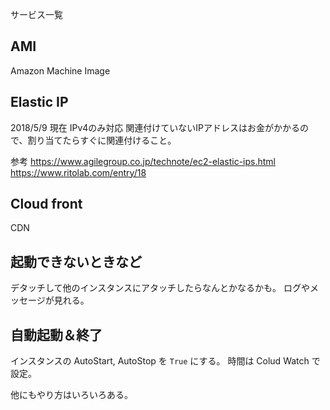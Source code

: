 サービス一覧

## AMI
Amazon Machine Image

## Elastic IP
2018/5/9 現在 IPv4のみ対応
関連付けていないIPアドレスはお金がかかるので、割り当てたらすぐに関連付けること。

参考
https://www.agilegroup.co.jp/technote/ec2-elastic-ips.html
https://www.ritolab.com/entry/18

## Cloud front
CDN

## 起動できないときなど
デタッチして他のインスタンスにアタッチしたらなんとかなるかも。
ログやメッセージが見れる。

## 自動起動＆終了
インスタンスの AutoStart, AutoStop を `True` にする。
時間は Colud Watch で設定。

他にもやり方はいろいろある。
